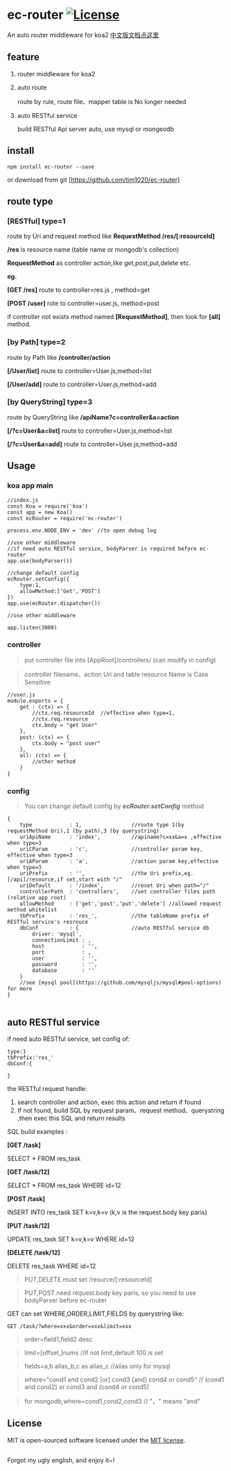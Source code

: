 # ec-router [![License](https://img.shields.io/badge/license-MIT-blue.svg)](http://opensource.org/licenses/MIT)

An auto router middleware for koa2 [中文版文档点这里](https://github.com/tim1020/ec-router/blob/master/README_CN.md)

## feature

1. router middleware for koa2
2. auto route
    
    route by rule, route file、mapper table is No longer needed 
    
3. auto RESTful service
    
    build  RESTful Api server auto, use mysql or mongeodb

## install

```
npm install ec-router --save
```

or download from git  [https://github.com/tim1020/ec-router]

## route type

### [RESTful] type=1

route by Uri and request method like **RequestMethod /res/[:resourceId]**

**/res** is resource name (table name or mongodb's collection)

**RequestMethod** as controller action,like get,post,put,delete etc.

**eg.**

**[GET /res]**  route to controller=res.js ,  method=get

**[POST /user]** rote to controller=user.js, method=post

if controller not exists method named **[RequestMethod]**, then look for **[all]** method. 


### [by Path] type=2

route by Path like **/controller/action**

**[/User/list]**  route to controller=User.js,method=list 

**[/User/add]**  route to controller=User.js,method=add

### [by QueryString] type=3

route by QueryString like **/apiName?c=controller&a=action**

**[/?c=User&a=list]**  route to controller=User.js,method=list 

**[/?c=User&a=add]**  route to controller=User.js,method=add

## Usage


### koa app main

```
//index.js
const Koa = require('koa')
const app = new Koa()
const ecRouter = require('ec-router')

process.env.NODE_ENV = 'dev' //to open debug log

//use other middleware
//if need auto RESTful service, bodyParser is required before ec-router
app.use(bodyParser())

//change default config
ecRouter.setConfig({
    type:1,
    allowMethod:['Get','POST']
})
app.use(ecRouter.dispatcher())

//use other middleware

app.listen(3000)

```

### controller

> put controller file into [AppRoot]/controllers/ (can modify in config)

> controller filename、action Uri and table resource Name is Case Sensitive 

```
//user.js
module.exports = {
    get : (ctx) => {
		//ctx.req.resourceId  //effective when type=1,
        //ctx.req.resource
        ctx.body = "get User"
    },
    post: (ctx) => {
        ctx.body = "post user"
    },
    all: (ctx) => {
        //other method
    }
}
```

### config

> You can change default config by ***ecRouter.setConfig*** method

```
{
    type            : 1,                //route type 1(by requestMethod Uri),2 (by path),3 (by querystring)
    uriApiName      : 'index',          //apiname?c=xx&a=x ,effective when type=3
    uriCParam       : 'c',              //controller param key, effective when type=3
    uriAParam       : 'a',              //action param key,effective when type=3
    uriPrefix       : '',               //the Uri prefix,eg. [/api]/resource,if set,start with "/"
    uriDefault      : '/index',         //reset Uri when path="/"
    controllerPath  : 'controllers',    //set controller files path (relative app root)
    allowMethod     : ['get','post','put','delete'] //allowed request method whitelist
    tbPrefix        : 'res_',           //the tableName prefix of RESTful service's resrouce
    dbConf          : {                 //auto RESTful service db
        driver: 'mysql',
        connectionLimit : ,
        host            : '',
        port            : ,
        user            : '',
        password        : '',
        database        : ''
    }
    //see [mysql pool](https://github.com/mysqljs/mysql#pool-options) for more
}


```

## auto RESTful service

if need auto RESTful service, set config of:

```
type:1
tbPrefix:'res_'
dbConf:{
    
}
```

the RESTful request handle:

1. search controller and action, exec this action and return if found
2. If not found, build SQL by request param、request method、querystring ,then exec this SQL and return results

SQL build examples :

**[GET /task]**  

SELECT * FROM res_task

**[GET /task/12]** 

SELECT * FROM res_task WHERE id=12

**[POST /task]**

INSERT INTO res_task SET k=v,k=v (k,v is the request.body key paris)

**[PUT /task/12]**

UPDATE res_task SET k=v,k=v WHERE id=12

**[DELETE /task/12]**

DELETE res_task WHERE id=12


> PUT,DELETE must set /resurce/[:resourceId]

> PUT,POST need request.body key paris, so you need to use bodyParser before ec-router



GET can set WHERE,ORDER,LIMIT,FIELDS by querystring like:

```
GET /task/?where=xxx&order=xxx&limit=xxx

```

>

> order=field1,field2 desc

> limit=[offset,]nums  //if not limit,default 100 is set

> fields=a,b alias_b,c as alias_c   //alias only for mysql


>where="cond1 and cond2 [or] cond3 [and] cond4 or cond5" // (cond1 and cond2) or cond3 and (cond4 or cond5)

> for mongodb,where=cond1,cond2,cond3 // "，" means "and"



## License

MIT is open-sourced software licensed under the [MIT license](http://opensource.org/licenses/MIT).

##
Forgot my ugly english, and enjoy it~!

